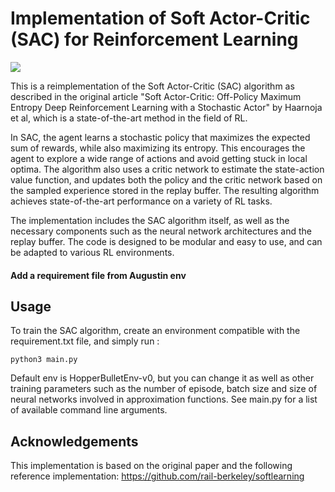 # Implementation of Soft Actor-Critic (SAC) for Reinforcement Learning

![](https://github.com/thibautvalour/RL_Soft-Actor-Critic/results/video/presentation_hopper.gif)

This is a reimplementation of the Soft Actor-Critic (SAC) algorithm as described in the original article "Soft Actor-Critic: Off-Policy Maximum Entropy Deep Reinforcement Learning with a Stochastic Actor" by Haarnoja et al, which is a state-of-the-art method in the field of RL.

In SAC, the agent learns a stochastic policy that maximizes the expected sum of rewards, while also maximizing its entropy. This encourages the agent to explore a wide range of actions and avoid getting stuck in local optima. The algorithm also uses a critic network to estimate the state-action value function, and updates both the policy and the critic network based on the sampled experience stored in the replay buffer. The resulting algorithm achieves state-of-the-art performance on a variety of RL tasks.

The implementation includes the SAC algorithm itself, as well as the necessary components such as the neural network architectures and the replay buffer. The code is designed to be modular and easy to use, and can be adapted to various RL environments.

#### Add a requirement file from Augustin env

## Usage
To train the SAC algorithm, create an environment compatible with the requirement.txt file, and simply run :
```
python3 main.py
```
Default env is HopperBulletEnv-v0, but you can change it as well as other training parameters such as the number of episode, batch size and size of neural networks involved in approximation functions. See main.py for a list of available command line arguments.


## Acknowledgements
This implementation is based on the original paper and the following reference implementation: https://github.com/rail-berkeley/softlearning
